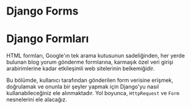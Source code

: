 # Django Forms
# Django Formları

HTML formları, Google'ın tek arama kutusunun sadeliğinden, her yerde bulunan blog yorum gönderme formlarına, karmaşık özel veri girişi arabirimlerine kadar etkileşimli web sitelerinin belkemiğidir.

Bu bölümde, kullanıcı tarafından gönderilen form verisine erişmek, doğrulamak ve onunla bir şeyler yapmak için Django'yu nasıl kullanabileceğiniz ele alınmaktadır. Yol boyunca, `HttpRequest` ve `Form` nesnelerini ele alacağız.
